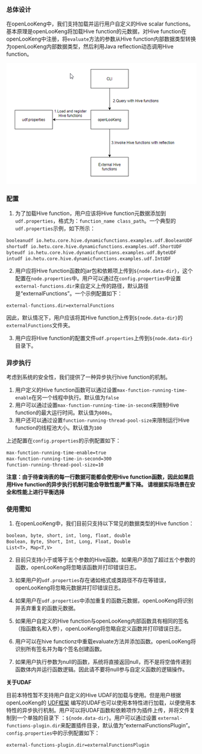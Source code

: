 ### 总体设计

在openLooKeng中，我们支持加载并运行用户自定义的Hive scalar functions。基本原理是openLooKeng将加载Hive function的元数据，对Hive function在openLooKeng中注册，将`evaluate`方法的参数从Hive function内部数据类型转换为openLooKeng内部数据类型，然后利用Java reflection动态调用Hive function。

![image](../images/hetu-hive-functions.png)

### 配置

1. 为了加载Hive function，用户应该将Hive function元数据添加到`udf.properties`，格式为：`function_name class_path`。一个典型的`udf.properties`示例，如下所示：
 ```
 booleanudf io.hetu.core.hive.dynamicfunctions.examples.udf.BooleanUDF
 shortudf io.hetu.core.hive.dynamicfunctions.examples.udf.ShortUDF
 byteudf io.hetu.core.hive.dynamicfunctions.examples.udf.ByteUDF
 intudf io.hetu.core.hive.dynamicfunctions.examples.udf.IntUDF
 ```
2. 用户应将Hive function函数的jar包和依赖项上传到`${node.data-dir}`，这个配置在`node.properties`中。用户可以通过在`config.properties`中设置`external-functions.dir`来自定义上传的路径，默认路径是“externalFunctions”。一个示例配置如下：
```
external-functions.dir=externalFunctions
``` 
因此，默认情况下，用户应该将其Hive function上传到`${node.data-dir}`的`externalFunctions`文件夹。

3. 用户应将Hive function的配置文件`udf.properties`上传到`${node.data-dir}`目录下。



### 异步执行

考虑到系统的安全性，我们提供了一种异步执行hive function的机制。
1. 用户定义的Hive function函数可以通过设置`max-function-running-time-enable`在另一个线程中执行。默认值为`false`
2. 用户可以通过设置`max-function-running-time-in-second`来限制Hive function的最大运行时间。默认值为`600s`。
3. 用户还可以通过设置`function-running-thread-pool-size`来限制运行Hive function的线程池大小。默认值为`100`

上述配置在`config.properties`的示例配置如下：
```
max-function-running-time-enable=true
max-function-running-time-in-second=300
function-running-thread-pool-size=10
```

**注意：由于待查询表的每一行数据可能都会使用Hive function函数，因此如果启用Hive function的异步执行机制可能会导致性能严重下降。 请根据实际场景在安全和性能上进行平衡选择**

### 使用需知

1. 在openLooKeng中，我们目前只支持以下常见的数据类型的Hive function：
```
boolean, byte, short, int, long, float, double
Boolean, Byte, Short, Int, Long, Float, Double
List<T>, Map<T,V>
```
2. 目前只支持小于或等于五个参数的Hive函数。如果用户添加了超过五个参数的函数，openLooKeng将忽略该函数并打印错误日志。

3. 如果用户的`udf.properties`存在诸如格式或类路径不存在等错误，openLooKeng将忽略元数据并打印错误日志。

4. 如果用户在`udf.properties`中添加重复的函数元数据，openLooKeng将识别并丢弃重复的函数元数据。

5. 如果用户自定义的Hive function与openLooKeng内部函数具有相同的签名（指函数名和入参），openLooKeng将忽略自定义函数并打印错误日志。

1. 用户可以在hive functionz中重载evaluate方法并添加函数。openLooKeng将识别所有签名并为每个签名创建函数。

1. 如果用户执行参数为null的函数，系统将直接返回null，而不是将空值传递到函数体内并运行函数逻辑。因此请不要将null参与自定义函数的逻辑操作。



**关于UDAF**

目前本特性暂不支持用户自定义的Hive UDAF的加载与使用。但是用户根据openLooKeng的 [UDF框架](https://openlookeng.io/zh-cn/docs/docs/develop/functions.html) 编写的UDAF也可以使用本特性进行加载，以便使用本特性的异步执行机制。用户可以将UDAF函数和依赖项作为插件上传，并将文件复制到一个单独的目录下 ：`${node.data-dir}`。用户可以通过设置 `external-functions-plugin.dir`来配置插件目录，默认值为“externalFunctionsPlugin”。`config.properties`中的示例配置如下：

```
external-functions-plugin.dir=externalFunctionsPlugin
```